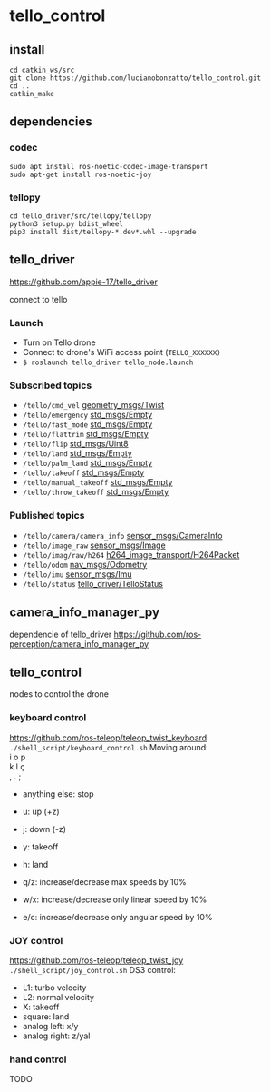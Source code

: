 # tello_control

## install
```
cd catkin_ws/src
git clone https://github.com/lucianobonzatto/tello_control.git
cd ..
catkin_make
```
## dependencies

### codec
```
sudo apt install ros-noetic-codec-image-transport
sudo apt-get install ros-noetic-joy

```
### tellopy
```
cd tello_driver/src/tellopy/tellopy
python3 setup.py bdist_wheel
pip3 install dist/tellopy-*.dev*.whl --upgrade
```

## tello_driver
https://github.com/appie-17/tello_driver

connect to tello

### Launch
* Turn on Tello drone
* Connect to drone's WiFi access point (```TELLO_XXXXXX)```
* ```$ roslaunch tello_driver tello_node.launch```

### Subscribed topics
* ```/tello/cmd_vel``` [geometry_msgs/Twist](http://docs.ros.org/api/geometry_msgs/html/msg/Twist.html)
* ```/tello/emergency``` [std_msgs/Empty](http://docs.ros.org/api/std_msgs/html/msg/Empty.html)
* ```/tello/fast_mode``` [std_msgs/Empty](http://docs.ros.org/api/std_msgs/html/msg/Empty.html)
* ```/tello/flattrim``` [std_msgs/Empty](http://docs.ros.org/api/std_msgs/html/msg/Empty.html)
* ```/tello/flip``` [std_msgs/Uint8](http://docs.ros.org/api/std_msgs/html/msg/UInt8.html)
* ```/tello/land``` [std_msgs/Empty](http://docs.ros.org/api/std_msgs/html/msg/Empty.html)
* ```/tello/palm_land``` [std_msgs/Empty](http://docs.ros.org/api/std_msgs/html/msg/Empty.html)
* ```/tello/takeoff``` [std_msgs/Empty](http://docs.ros.org/api/std_msgs/html/msg/Empty.html)
* ```/tello/manual_takeoff``` [std_msgs/Empty](http://docs.ros.org/api/std_msgs/html/msg/Empty.html)
* ```/tello/throw_takeoff``` [std_msgs/Empty](http://docs.ros.org/api/std_msgs/html/msg/Empty.html)

### Published topics
* ```/tello/camera/camera_info``` [sensor_msgs/CameraInfo](http://docs.ros.org/api/sensor_msgs/html/msg/CameraInfo.html)
* ```/tello/image_raw``` [sensor_msgs/Image](http://docs.ros.org/api/sensor_msgs/html/msg/Image.html)
* ```/tello/imag/raw/h264``` [h264_image_transport/H264Packet](https://github.com/tilk/h264_image_transport/blob/master/msg/H264Packet.msg)
* ```/tello/odom``` [nav_msgs/Odometry](http://docs.ros.org/api/nav_msgs/html/msg/Odometry.html)
* ```/tello/imu``` [sensor_msgs/Imu](http://docs.ros.org/api/sensor_msgs/html/msg/Imu.html)
* ```/tello/status``` [tello_driver/TelloStatus](https://github.com/appie-17/tello_driver/blob/development/msg/TelloStatus.msg)

## camera_info_manager_py
dependencie of tello_driver
https://github.com/ros-perception/camera_info_manager_py

## tello_control
nodes to control the drone

### keyboard control
https://github.com/ros-teleop/teleop_twist_keyboard  
``` ./shell_script/keyboard_control.sh ```
Moving around:  
   i  o  p  
   k  l  ç  
   ,  .  ;   
* anything else: stop  

* u: up (+z)  
* j: down (-z)
* y: takeoff  
* h: land  
  
* q/z: increase/decrease max speeds by 10%  
* w/x: increase/decrease only linear speed by 10%  
* e/c: increase/decrease only angular speed by 10%  

### JOY control
https://github.com/ros-teleop/teleop_twist_joy  
``` ./shell_script/joy_control.sh ```
DS3 control:
* L1: turbo velocity
* L2: normal velocity
* X: takeoff
* square: land
* analog left: x/y
* analog right: z/yal

### hand control
TODO

